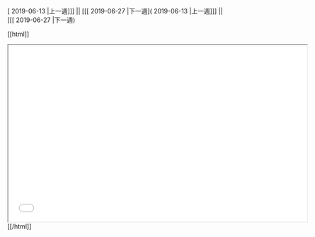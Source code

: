 [ 2019-06-13 |上一週]]] || [[[ 2019-06-27 |下一週]( 2019-06-13 |上一週]]] || [[[ 2019-06-27 |下一週)



[[html]]
<iframe src='<http://pad.hackingthursday.org>  ?showControls=true&showChat=true&showLineNumbers=true&useMonospaceFont=false' width=675 height=400></iframe>
[[/html]]